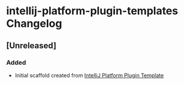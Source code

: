<!-- Keep a Changelog guide -> https://keepachangelog.com -->

# intellij-platform-plugin-templates Changelog

## [Unreleased]
### Added
- Initial scaffold created from [IntelliJ Platform Plugin Template](https://github.com/JetBrains/intellij-platform-plugin-template)
